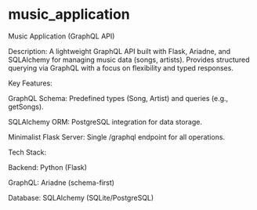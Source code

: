 # music_application

Music Application (GraphQL API)

Description:
A lightweight GraphQL API built with Flask, Ariadne, and SQLAlchemy for managing music data (songs, artists). Provides structured querying via GraphQL with a focus on flexibility and typed responses.

Key Features:

GraphQL Schema: Predefined types (Song, Artist) and queries (e.g., getSongs).

SQLAlchemy ORM: PostgreSQL integration for data storage.

Minimalist Flask Server: Single /graphql endpoint for all operations.

Tech Stack:

Backend: Python (Flask)

GraphQL: Ariadne (schema-first)

Database: SQLAlchemy (SQLite/PostgreSQL)
